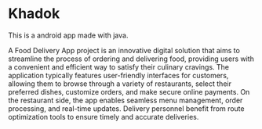 # Khadok
This is a android app made with java.

A Food Delivery App project is an innovative digital solution that aims to streamline the process of ordering and delivering food, providing users with a convenient and efficient way to satisfy their culinary cravings. The application typically features user-friendly interfaces for customers, allowing them to browse through a variety of restaurants, select their preferred dishes, customize orders, and make secure online payments. On the restaurant side, the app enables seamless menu management, order processing, and real-time updates. Delivery personnel benefit from route optimization tools to ensure timely and accurate deliveries.

